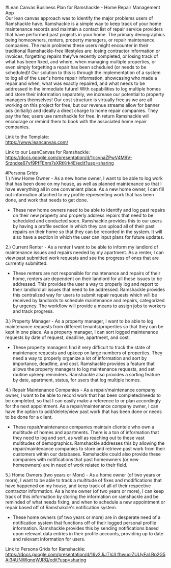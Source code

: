#Lean Canvas Business Plan for Ramshackle - Home Repair Management App  
Our lean canvas approach was to identify the major problems users of Ramshackle have. Ramshackle is a simple way to keep track of your home maintenance records and maintain a contact list of repair service providers that have performed past projects in your home. The primary demographics being homeowners, renters, property managers, or repair maintenance companies. The main problems these users might encounter in their traditional Ramshackle-free lifestyles are: losing contractor information or invoices, forgetting repairs they've recently completed, or losing track of what has been fixed, and where, when managing multiple properties, or even simply forgetting a repair has been scheduled (or needs to be scheduled)! Our solution to this is through the implementation of a system to log all of the user's home repair information, showcasing who made a repair and when, what was exactly repaired, and what needs to be addressed in the immediate future! With capabilities to log multiple homes and store their information separately, we increase our potential to property managers themselves! Our cost structure is virtually free as we are all working on this project for free; but our revenue streams allow for banner ads (initially) and ideally a direct charge to home repair companies. They pay the fee; users use ramshackle for free. In return Ramshackle will encourage or remind them to book with the associated home repair companies.  
  
Link to the Template:  
https://www.leancanvas.com/  

Link to our LeanCanvas for Ramshackle:  
https://docs.google.com/presentation/d/1ricvnaZPwV4M9V-Srzndxe67yf9PfFEnm7sXRtKrk4E/edit?usp=sharing  
  
  
  
#Persona Grids  
1.) New Home Owner - As a new home owner, I want to be able to log work that has been done on my house, as well as planned maintenance so that I have everything all in one convenient place. As a new home owner, I can fill out information attached to my profile representing work that has been done, and work that needs to get done. 
- These new home owners need to be able to identify and log past repairs on their new property and properly address repairs that need to be scheduled and conducted soon. Ramshackle provides this to our users by having a profile section in which they can upload all of their past repairs on their home so that they can be recorded in the system. It will also have a section in which the user can input plans for future updates.  
  
2.) Current Renter - As a renter I want to be able to inform my landlord of maintenance issues and repairs needed by my apartment. As a renter, I can view past submitted work requests and see the progress of ones that are currently submitted.
- These renters are not responsible for maintenance and repairs of their home, renters are dependent on their landlord for all these issues to be addressed. This provides the user a way to properly log and report to their landlord all issues that need to be addressed. Ramshackle provides this centralized way for users to submit repair requests which will be received by landlords to schedule maintenance and repairs, categorized by urgency. The workflow will provide a means to assign jobs to workers and track progress.  
  
3.) Property Manager - As a property manager, I want to be able to log maintenance requests from different tenants/properties so that they can be kept in one place. As a property manager, I can sort logged maintenance requests by date of request, deadline, apartment, and cost. 
- These property managers find it very difficult to track the state of maintenace requests and upkeep on large numbers of properties. They need a way to properly organize a lot of information and sort by importance, deadline, and cost. Ramshackle provides a feature that allows the property managers to log maintenance requests, and set routine upkeep reminders. Ramshackle also provides a sorting feature by date, apartment, status, for users that log multiple homes.  
  
4.) Repair Maintenance Companies - As a repair/maintenance company owner, I want to be able to record work that has been completed/needs to be completed, so that I can easily make a reference to or plan accordingly for the next appointment. As a repair/maintenance company owner, I can have the option to add/delete/view past work that has been done or needs to be done for a client.
- These repair/maintenance companies maintain clientele who own a multitude of homes and apartments. There is a ton of information that they need to log and sort, as well as reaching out to these vast multitudes of demographics. Ramshackle addresses this by allowing the repair/maintenance companies to store and retrieve past work from their customers within our databases. Ramshackle could also provide these companies with notifications that past homeowners (or new homeowners) are in need of work related to their field.  
  
5.) Home Owners (two years or More) - As a home owner (of two years or more), I want to be able to track a multitude of fixes and modifications that have happened on my house, and keep track of all of their respective contractor information. As a home owner (of two years or more), I can keep track of this information by storing the information on ramshackle and be reminded of what needs fixing, and when to schedule a new appointment or repair based off of Ramshakcle's notification system.
- These home owners (of two years or more) are in desperate need of a notification system that functions off of their logged personal profile information. Ramshackle provides this by sending notifications based upon relevant data entries in their profile accounts, providing up to date and relevant information for users.
  
Link to Persona Grids for Ramshackle:  
https://docs.google.com/presentation/d/16v2JjJTVJLfhwuolZUUyFaLBp2G5Ai34UNWlqnqWJRQ/edit?usp=sharing
